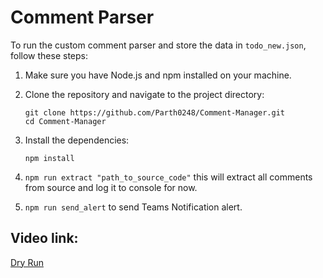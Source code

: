 # Comment Parser
To run the custom comment parser and store the data in `todo_new.json`, follow these steps:

1. Make sure you have Node.js and npm installed on your machine.

2. Clone the repository and navigate to the project directory:
    ```
    git clone https://github.com/Parth0248/Comment-Manager.git
    cd Comment-Manager
    ```

3. Install the dependencies:
    ```
    npm install
    ```

4. ```npm run extract "path_to_source_code"``` this will extract all comments from source and log it to console for now.
5. ```npm run send_alert``` to send Teams Notification alert. 

## Video link: 
[Dry Run](https://sprinklr-my.sharepoint.com/:v:/p/parth_maradia/EZZ-oLe5IgNDmpNc_BoG37ABlDaj439fD__p1Z6U-ednMQ?e=tn9Twe)
